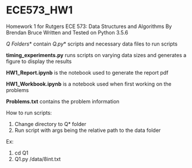# ECE573_HW1
Homework 1 for Rutgers ECE 573: Data Structures and Algorithms
By Brendan Bruce
Written and Tested on Python 3.5.6

**Q* Folders** contain **Q*.py** scripts and necessary data files to run scripts

**timing_experiments.py** runs scripts on varying data sizes and generates a figure to display the results

**HW1_Report.ipynb** is the notebook used to generate the report pdf

**HW1_Workbook.ipynb** is a notebook used when first working on the problems

**Problems.txt** contains the problem information

How to run scripts:
1. Change directory to Q* folder
2. Run script with args being the relative path to the data folder

Ex: 
1. cd Q1
2. Q1.py /data/8int.txt
  
